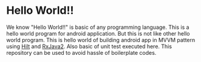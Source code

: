 # Hello World!!
We know "Hello World!!" is basic of any programming language. This is a hello world program for android application. But this is not like other hello world program. This is hello world of building android app in MVVM pattern using [Hilt](https://developer.android.com/training/dependency-injection/hilt-android "Hilt") and [RxJava2](https://github.com/ReactiveX/RxJava/tree/2.x "RxJava2"). Also basic of unit test executed here. This repository can be used to avoid hassle of boilerplate codes.
